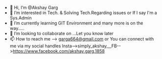 - 👋 Hi, I’m @Akshay Garg
- 👀 I’m interested in Tech. & Solving Tech.Regarding issues or If I say I'm a Sys.Admin
- 🌱 I’m currently learning GIT Environment and many more is on the way.....
- 💞️ I’m looking to collaborate on ...Let you know later
- 📫 How to reach me --> garga664@gmail.com or You can connect with me via my social handles Insta-->simply_akshay,,,,FB-->https://www.facebook.com/akshay.garg.1858

<!---
SYSADMGARG/SYSADMGARG is a ✨ special ✨ repository because its `README.md` (this file) appears on your GitHub profile.
You can click the Preview link to take a look at your changes.
--->
